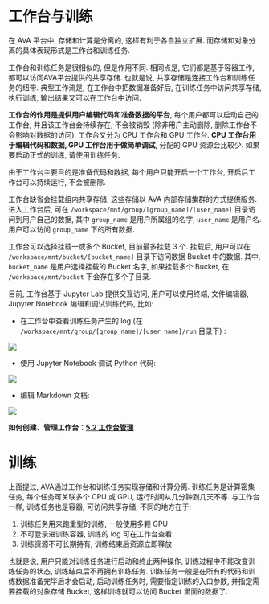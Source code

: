 # 工作台与训练

在 AVA 平台中, 存储和计算是分离的, 这样有利于各自独立扩展. 而存储和对象分离的具体表现形式是工作台和训练任务. 

工作台和训练任务是很相似的, 但是作用不同. 相同点是, 它们都是基于容器工作, 都可以访问AVA平台提供的共享存储. 也就是说, 共享存储是连接工作台和训练任务的纽带. 典型工作流是, 在工作台中把数据准备好后, 在训练任务中访问共享存储, 执行训练, 输出结果又可以在工作台中访问. 

**工作台的作用是提供用户编辑代码和准备数据的平台**, 每个用户都可以启动自己的工作台, 并且该工作台会持续存在, 不会被销毁 (除非用户主动删除, 删除工作台不会影响对数据的访问). 工作台又分为 CPU 工作台和 GPU 工作台. **CPU 工作台用于编辑代码和数据, GPU 工作台用于做简单调试**, 分配的 GPU 资源会比较少. 如果要启动正式的训练, 请使用训练任务. 

由于工作台主要目的是准备代码和数据, 每个用户只能开启一个工作台, 开启后工作台可以持续运行, 不会被删除. 

工作台缺省会挂载组内共享存储, 这些存储以 AVA 内部存储集群的方式提供服务. 进入工作台后, 可在 `/workspace/mnt/group/[group_name]/[user_name]` 目录访问到用户自己的数据, 其中 `group_name` 是用户所属组的名字, `user_name` 是用户名. 用户可以访问 `group_name` 下的所有数据. 

工作台可以选择挂载一或多个 Bucket, 目前最多挂载 3 个. 挂载后, 用户可以在 `/workspace/mnt/bucket/[bucket_name]` 目录下访问数据 Bucket 中的数据. 其中, `bucket_name` 是用户选择挂载的 Bucket 名字, 如果挂载多个 Bucket, 在 `/workspace/mnt/bucket` 下会存在多个子目录. 

目前, 工作台基于 Jupyter Lab 提供交互访问, 用户可以使用终端, 文件编辑器, Jupyter Notebook 编辑和调试训练代码, 比如:

- 在工作台中查看训练任务产生的 log (在 `/workspace/mnt/group/[group_name]/[user_name]/run` 目录下) : 

![](http://panlpal4z.bkt.clouddn.com/image/ch-03/workspace-terminal.png?imageView2/2/w/800/h/800)

- 使用 Jupyter Notebook 调试 Python 代码: 

![](http://panlpal4z.bkt.clouddn.com/image/ch-03/workspace-notebook.png?imageView2/2/w/800/h/800)

- 编辑 Markdown 文档:

![](http://panlpal4z.bkt.clouddn.com/image/ch-03/workspace-markdown.png?imageView2/2/w/800/h/800)


**如何创建、管理工作台：[5.2 工作台管理](/05-tasks/5.2-workspace.md)**



# 训练


上面提过, AVA通过工作台和训练任务实现存储和计算分离. 训练任务是计算密集任务, 每个任务可关联多个 CPU 或 GPU, 运行时间从几分钟到几天不等.
与工作台一样, 训练任务也是容器, 可访问共享存储, 不同的地方在于:
1. 训练任务用来跑重型的训练, 一般使用多颗 GPU
2. 不可登录进训练容器, 训练的 log 可在工作台查看
3. 训练资源不可长期持有, 训练结束后资源立即释放

也就是说, 用户只能对训练任务进行启动和终止两种操作, 训练过程中不能改变训练任务的状态, 训练结束后不再拥有训练任务.
训练任务一般是在所有的代码和训练数据准备完毕后才会启动, 启动训练任务时, 需要指定训练的入口参数, 并指定需要挂载的对象存储 Bucket, 这样训练就可以访问 Bucket 里面的数据了.
